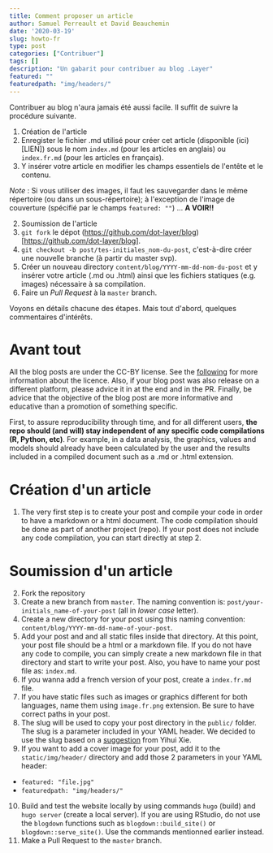 ```yaml
---
title: Comment proposer un article
author: Samuel Perreault et David Beauchemin
date: '2020-03-19'
slug: howto-fr
type: post
categories: ["Contribuer"]
tags: []
description: "Un gabarit pour contribuer au blog .Layer"
featured: ""
featuredpath: "img/headers/"
---
```


Contribuer au blog n'aura jamais été aussi facile. Il suffit de suivre la procédure suivante.

1. Création de l'article
  1. Enregister le fichier .md utilisé pour créer cet article (disponible (ici)[LIEN]) sous le nom `index.md` (pour les articles en anglais) ou `index.fr.md` (pour les articles en français).
  2. Y insérer votre article en modifier les champs essentiels de l'entête et le contenu.

*Note* : Si vous utiliser des images, il faut les sauvegarder dans le même répertoire (ou dans un sous-répertoire); à l'exception de l'image de couverture (spécifié par le champs `featured: ""`) ... **A VOIR!!**

2. Soumission de l'article
  1. `git fork` le dépot (https://github.com/dot-layer/blog)[https://github.com/dot-layer/blog].
  2. `git checkout -b post/tes-initiales_nom-du-post`, c'est-à-dire créer une nouvelle branche (à partir du master svp).
  3. Créer un nouveau directory `content/blog/YYYY-mm-dd-nom-du-post` et y insérer votre article (.md ou .html) ainsi que les fichiers statiques (e.g. images) nécessaire à sa compilation.
  4. Faire un *Pull Request* à la `master` branch.

Voyons en détails chacune des étapes. Mais tout d'abord, quelques commentaires d'intérêts.

# Avant tout

All the blog posts are under the CC-BY license. See the [following](https://creativecommons.org/licenses/by/4.0/) for more information about the licence. Also, if your blog post was also release on a different platform, please advice it in at the end and in the PR. Finally, be advice that the objective of the blog post are more informative and educative than a promotion of something specific. 

First, to assure reproducibility through time, and for all different users, **the repo should (and will) stay independent of any specific code compilations (R, Python, etc)**. For example, in a data analysis, the graphics, values and models should already have been calculated by the user and the results included in a compiled document such as a .md or .html extension.

# Création d'un article

1. The very first step is to create your post and compile your code in order to have a markdown or a html document. The code compilation should be done as part of another project (repo). If your post does not include any code compilation, you can start directly at step 2.



# Soumission d'un article

2. Fork the repository 
3. Create a new branch from `master`. The naming convention is: `post/your-initials_name-of-your-post` (all in *lower case* letter). 
4. Create a new directory for your post using this naming convention: `content/blog/YYYY-mm-dd-name-of-your-post`. 
5. Add your post and and all static files inside that directory. At this point, your post file should be a html or a markdown file. If you do not have any code to compile, you can simply create a new markdown file in that directory and start to write your post. Also, you have to name your post file as: `index.md`.
6. If you wanna add a french version of your post, create a `index.fr.md` file.
7. If you have static files such as images or graphics different for both languages, name them using `image.fr.png` extension. Be sure to have correct paths in your post.
8. The slug will be used to copy your post directory in the `public/` folder. The slug is a parameter included in your YAML header. We decided to use the slug based on a [suggestion](https://bookdown.org/yihui/blogdown/configuration.html#options) from Yihui Xie.
9. If you want to add a cover image for your post, add it to the `static/img/header/` directory and add those 2 parameters in your YAML header:
  - `featured: "file.jpg"`
  - `featuredpath: "img/headers/"`
10. Build and test the website locally by using commands `hugo` (build) and `hugo server` (create a local server). If you are using RStudio, do not use the `blogdown` functions such as `blogdown::build_site()` or `blogdown::serve_site()`. Use the commands mentionned earlier instead.
11. Make a Pull Request to the `master` branch.
                                                                     